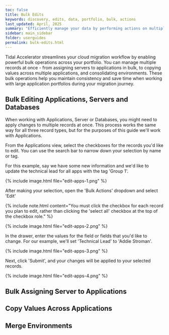 ```yaml
---
toc: false
title: Bulk Edits
keywords: discovery, edits, data, portfolio, bulk, actions
last_updated: April, 2025
summary: "Efficiently manage your data by performing actions on multiple records simultaneously"
sidebar: main_sidebar
folder: userguides
permalink: bulk-edits.html
---
```


Tidal Accelerator streamlines your cloud migration workflow by enabling powerful bulk operations across your portfolio. You can manage multiple records at once - from assigning servers to applications in bulk, to copying values across multiple applications, and consolidating environments. These bulk operations help you maintain consistency and save time when working with large application portfolios during your migration journey.

## Bulk Editing Applications, Servers and Databases

When working with Applications, Server or Databases, you might need to apply changes to multiple records at once. This process works the same way for all three record types, but for the purposes of this guide we'll work with Applications.

From the Applications view, select the checkboxes for the records you'd like to edit. You can use the search bar to narrow down your selection by name or tag.

For this example, say we have some new information and we'd like to update the technical lead for all apps with the tag 'Group 1'. 

{% include image.html file="edit-apps-1.png" %}

After making your selection, open the 'Bulk Actions' dropdown and select 'Edit'

{% include note.html content="You must click the checkbox for each record you plan to edit, rather than clicking the 'select all' checkbox at the top of the checkbox role." %}

{% include image.html file="edit-apps-2.png" %}

In the drawer, enter the values for the field or fields that you'd like to change. For our example, we'll set 'Technical Lead' to 'Addie Stroman'.

{% include image.html file="edit-apps-3.png" %}

Next, click 'Submit', and your changes will be applied to your selected records.

{% include image.html file="edit-apps-4.png" %}

## Bulk Assigning Server to Applications

## Copy Values Across Applications

## Merge Environments